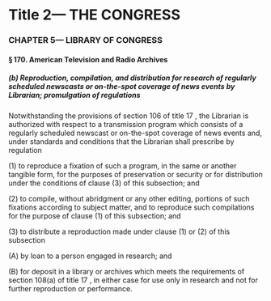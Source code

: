 
# Title 2— THE CONGRESS
### CHAPTER 5— LIBRARY OF CONGRESS
#### § 170. American Television and Radio Archives
##### (b) Reproduction, compilation, and distribution for research of regularly scheduled newscasts or on-the-spot coverage of news events by Librarian; promulgation of regulations

Notwithstanding the provisions of section 106 of title 17 , the Librarian is authorized with respect to a transmission program which consists of a regularly scheduled newscast or on-the-spot coverage of news events and, under standards and conditions that the Librarian shall prescribe by regulation

(1) to reproduce a fixation of such a program, in the same or another tangible form, for the purposes of preservation or security or for distribution under the conditions of clause (3) of this subsection; and

(2) to compile, without abridgment or any other editing, portions of such fixations according to subject matter, and to reproduce such compilations for the purpose of clause (1) of this subsection; and

(3) to distribute a reproduction made under clause (1) or (2) of this subsection

(A) by loan to a person engaged in research; and

(B) for deposit in a library or archives which meets the requirements of section 108(a) of title 17 , in either case for use only in research and not for further reproduction or performance.
